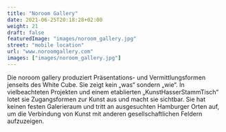 ```yaml
---
title: "Noroom Gallery"
date: 2021-06-25T20:18:28+02:00
weight: 21
draft: false
featuredImage: "images/noroom_gallery.jpg"
street: "mobile location"
url: "www.noroomgallery.com"
images: ["images/noroom_gallery.jpg"]
---
```


Die noroom gallery produziert Präsentations- und Vermittlungsformen jenseits
des White Cube. Sie zeigt kein „was“ sondern „wie“. In vielbeachteten
Projekten und einem etablierten „KunstHasserStammTisch“ lotet sie
Zugangsformen zur Kunst aus und macht sie sichtbar. Sie hat keinen festen
Galerieraum und tritt an ausgesuchten Hamburger Orten auf, um die Verbindung
von Kunst mit anderen gesellschaftlichen Feldern aufzuzeigen.
